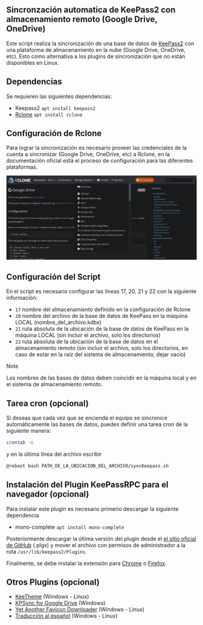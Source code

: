 ## Sincronzación automatica de KeePass2 con almacenamiento remoto (Google Drive, OneDrive)
Este script realiza la sincronización de una base de datos de [KeePass2](https://keepass.info) con una plataforma de almacenamiento en la nube (Google Drive, OneDrive, etc). Esto como alternativa a los plugins de sincronización que no están disponibles en Linux. 
## Dependencias 
Se requieren las siguientes dependencias: 
- Keepass2 `apt install keepass2` 
- [Rclone](https://rclone.org/) `apt install rclone` 
## Configuración de Rclone 
Para lograr la sincronización es necesario proveer las credenciales de la cuenta a sincronizar (Google Drive, OneDrive, etc) a Rclone, en la documentación oficial está el proceso de configuración para las diferentes plataformas. 

![Documentación de Rclone](assets/rclone_docs.png)
## Configuración del Script 
En el script es necesario configurar las líneas 17, 20, 21 y 22 con la siguiente información: 
- `17` nombre del almacenamiento definido en la configuración de Rclone 
- `20` nombre del archivo de la base de datos de KeePass en la máquina LOCAL (nombre_del_archivo.kdbx) 
- `21` ruta absoluta de la ubicación de la base de datos de KeePass en la máquina LOCAL (sin incluir el archivo, solo los directorios) 
- `22` ruta absoluta de la ubicación de la base de datos en el almacenamiento remoto (sin incluir el archivo, solo los directorios, en caso de estar en la raíz del sistema de almacenamiento, dejar vacío) 
> [!NOTE]
Los nombres de las bases de datos deben coincidir en la máquina local y en el sistema de almacenamiento remoto. 
## Tarea cron (opcional) 
Si deseas que cada vez que se encienda el equipo se sincronice automáticamente las bases de datos, puedes definir una tarea cron de la siguiente manera:

```bash 
crontab -e 
``` 

y en la última línea del archivo escribir 

```bash 
@reboot bash PATH_DE_LA_UBICACION_DEL_ARCHIVO/syncKeepass.sh 
```
## Instalación del Plugin KeePassRPC para el navegador (opcional)
Para instalar este plugin es necesario primerio descargar la siguiente dependencia

- mono-complete `apt install mono-complete`

Posteriormente descargar la última versión del plugin desde el [el sitio oficial de GitHub](https://github.com/kee-org/keepassrpc/releases) (.plgx) y mover el archivo con permisos de administrador a la ruta `/usr/lib/keepass2/Plugins`. 

Finalmente, se debe instalar la extensión para [Chrome](https://chromewebstore.google.com/detail/kee-password-manager/mmhlniccooihdimnnjhamobppdhaolme) o [Firefox](https://addons.mozilla.org/es/firefox/addon/keefox/).

## Otros Plugins (opcional)
- [KeeTheme](https://github.com/xatupal/KeeTheme) (Windows - Linux)
- [KPSync for Google Drive](https://github.com/walterpg/google-drive-sync/) (Windows)
- [Yet Another Favicon Downloader](https://github.com/navossoc/KeePass-Yet-Another-Favicon-Downloader) (Windows - Linux)
- [Traducción al español](https://keepass.info/translations.html) (Windows - Linux)
